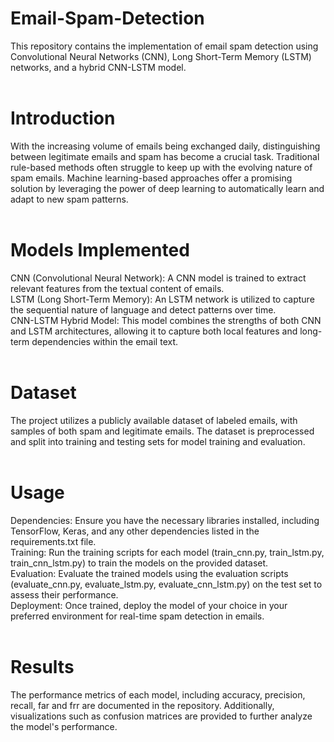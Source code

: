 # Email-Spam-Detection
This repository contains the implementation of email spam detection using Convolutional Neural Networks (CNN), Long Short-Term Memory (LSTM) networks, and a hybrid CNN-LSTM model.<br> <br>

# Introduction
With the increasing volume of emails being exchanged daily, distinguishing between legitimate emails and spam has become a crucial task. Traditional rule-based methods often struggle to keep up with the evolving nature of spam emails. Machine learning-based approaches offer a promising solution by leveraging the power of deep learning to automatically learn and adapt to new spam patterns.<br><br>

# Models Implemented
CNN (Convolutional Neural Network): A CNN model is trained to extract relevant features from the textual content of emails.<br>
LSTM (Long Short-Term Memory): An LSTM network is utilized to capture the sequential nature of language and detect patterns over time.<br>
CNN-LSTM Hybrid Model: This model combines the strengths of both CNN and LSTM architectures, allowing it to capture both local features and long-term dependencies within the email text.<br><br>
# Dataset
The project utilizes a publicly available dataset of labeled emails, with samples of both spam and legitimate emails. The dataset is preprocessed and split into training and testing sets for model training and evaluation.<br><br>

# Usage
Dependencies: Ensure you have the necessary libraries installed, including TensorFlow, Keras, and any other dependencies listed in the requirements.txt file.<br>
Training: Run the training scripts for each model (train_cnn.py, train_lstm.py, train_cnn_lstm.py) to train the models on the provided dataset.<br>
Evaluation: Evaluate the trained models using the evaluation scripts (evaluate_cnn.py, evaluate_lstm.py, evaluate_cnn_lstm.py) on the test set to assess their performance.<br>
Deployment: Once trained, deploy the model of your choice in your preferred environment for real-time spam detection in emails.<br><br>

# Results
The performance metrics of each model, including accuracy, precision, recall, far and frr are documented in the repository. Additionally, visualizations such as confusion matrices are provided to further analyze the model's performance.
